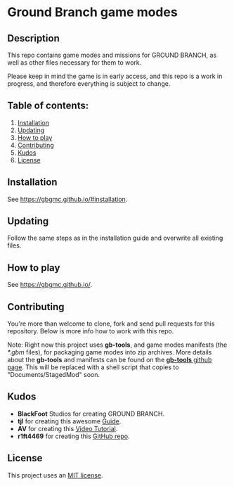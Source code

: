 # Ground Branch game modes

## Description

This repo contains game modes and missions for GROUND BRANCH, as well as other
files necessary for them to work.

Please keep in mind the game is in early access, and this repo is a work in 
progress, and therefore everything is subject to change.

## Table of contents:

1. [Installation](#installation)
2. [Updating](#updating)
3. [How to play](#how-to-play)
4. [Contributing](#contributing)
5. [Kudos](#kudos)
6. [License](#license)

## Installation

See <https://gbgmc.github.io/#installation>.

## Updating

Follow the same steps as in the installation guide and overwrite all existing files.

## How to play

See <https://gbgmc.github.io/>.

## Contributing

You're more than welcome to clone, fork and send pull requests for this repository.
Below is more info how to work with this repo.

Note: Right now this project uses **gb-tools**, and game modes manifests (the *\*.gbm* files), for
packaging game modes into zip archives. More details about the **gb-tools** and
manifests can be found on the [**gb-tools** github page](https://github.com/gbgmc/gb-tools).
This will be replaced with a shell script that copies to "Documents/StagedMod" soon.

## Kudos

* **BlackFoot** Studios for creating GROUND BRANCH.
* **tjl** for creating this awesome [Guide](https://steamcommunity.com/sharedfiles/filedetails/?id=2461956424).
* **AV** for creating this [Video Tutorial](https://www.youtube.com/playlist?list=PLle5osICJhZJwHxGOb1iBXoyu_uk9yXMY).
* **r1ft4469** for creating this [GitHub repo](https://github.com/r1ft4469/GB-Server-Mods).

## License

This project uses an [MIT license](license.md).
